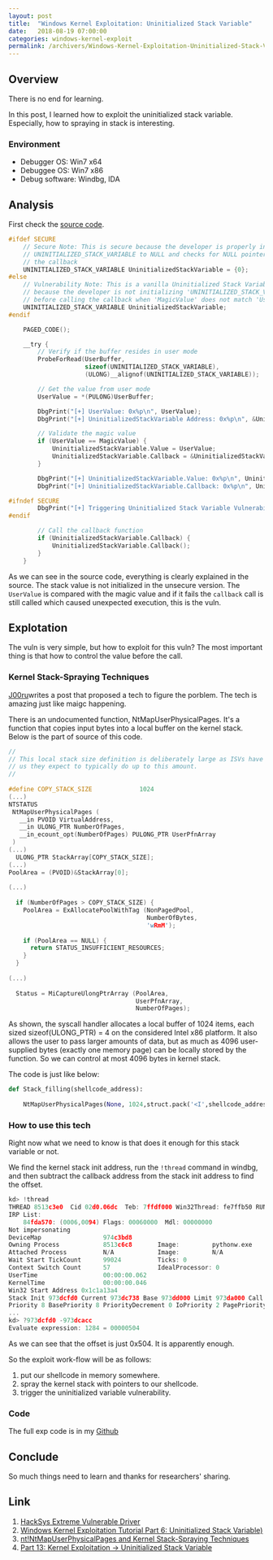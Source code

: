 ```yaml
---
layout: post
title:  "Windows Kernel Exploitation: Uninitialized Stack Variable"
date:   2018-08-19 07:00:00
categories: windows-kernel-exploit
permalink: /archivers/Windows-Kernel-Exploitation-Uninitialized-Stack-Variable
---
```

## Overview
There is no end for learning.

In this post, I learned how to exploit the uninitialized stack variable. Especially, how to spraying in stack is interesting.

### Environment
* Debugger OS: Win7 x64
* Debuggee OS: Win7 x86
* Debug software: Windbg, IDA

## Analysis
First check the [source code](https://github.com/hacksysteam/HackSysExtremeVulnerableDriver/blob/master/Driver/UninitializedStackVariable.c).
```C
#ifdef SECURE
    // Secure Note: This is secure because the developer is properly initializing
    // UNINITIALIZED_STACK_VARIABLE to NULL and checks for NULL pointer before calling
    // the callback
    UNINITIALIZED_STACK_VARIABLE UninitializedStackVariable = {0};
#else
    // Vulnerability Note: This is a vanilla Uninitialized Stack Variable vulnerability
    // because the developer is not initializing 'UNINITIALIZED_STACK_VARIABLE' structure
    // before calling the callback when 'MagicValue' does not match 'UserValue'
    UNINITIALIZED_STACK_VARIABLE UninitializedStackVariable;
#endif

    PAGED_CODE();

    __try {
        // Verify if the buffer resides in user mode
        ProbeForRead(UserBuffer,
                     sizeof(UNINITIALIZED_STACK_VARIABLE),
                     (ULONG)__alignof(UNINITIALIZED_STACK_VARIABLE));

        // Get the value from user mode
        UserValue = *(PULONG)UserBuffer;

        DbgPrint("[+] UserValue: 0x%p\n", UserValue);
        DbgPrint("[+] UninitializedStackVariable Address: 0x%p\n", &UninitializedStackVariable);

        // Validate the magic value
        if (UserValue == MagicValue) {
            UninitializedStackVariable.Value = UserValue;
            UninitializedStackVariable.Callback = &UninitializedStackVariableObjectCallback;
        }

        DbgPrint("[+] UninitializedStackVariable.Value: 0x%p\n", UninitializedStackVariable.Value);
        DbgPrint("[+] UninitializedStackVariable.Callback: 0x%p\n", UninitializedStackVariable.Callback);

#ifndef SECURE
        DbgPrint("[+] Triggering Uninitialized Stack Variable Vulnerability\n");
#endif

        // Call the callback function
        if (UninitializedStackVariable.Callback) {
            UninitializedStackVariable.Callback();
        }
    }
```
As we can see in the source code, everything is clearly explained in the source. The stack value is not initialized in the unsecure version. The `UserValue` is compared with the magic value and if it fails the `callback` call is still called which caused unexpected execution, this is the vuln.

## Explotation
The vuln is very simple, but how to exploit for this vuln? The most important thing is that how to control the value before the call.  
### Kernel Stack-Spraying Techniques
[J00ru](https://j00ru.vexillium.org/2011/05/windows-kernel-stack-spraying-techniques/)writes a post that proposed a tech to figure the porblem. The tech is amazing just like maigc happening.

There is an undocumented function, NtMapUserPhysicalPages. It's a function that copies input bytes into a local buffer on the kernel stack. Below is the part of source of this code.
```C
//
// This local stack size definition is deliberately large as ISVs have told
// us they expect to typically do up to this amount.
//
 
#define COPY_STACK_SIZE             1024
(...)
NTSTATUS
 NtMapUserPhysicalPages (
   __in PVOID VirtualAddress,
   __in ULONG_PTR NumberOfPages,
   __in_ecount_opt(NumberOfPages) PULONG_PTR UserPfnArray
 )
(...)
  ULONG_PTR StackArray[COPY_STACK_SIZE];
(...)
PoolArea = (PVOID)&StackArray[0];
 
(...)
 
  if (NumberOfPages > COPY_STACK_SIZE) {
    PoolArea = ExAllocatePoolWithTag (NonPagedPool,
                                      NumberOfBytes,
                                      'wRmM');
 
    if (PoolArea == NULL) {
      return STATUS_INSUFFICIENT_RESOURCES;
    }
  }
 
(...)
 
  Status = MiCaptureUlongPtrArray (PoolArea,
                                   UserPfnArray,
                                   NumberOfPages);
```
As shown, the syscall handler allocates a local buffer of 1024 items, each sized sizeof(ULONG_PTR) = 4 on the considered Intel x86 platform. It also allows the user to pass larger amounts of data, but as much as 4096 user-supplied bytes (exactly one memory page) can be locally stored by the function. So we can control at most 4096 bytes in kernel stack. 

The code is just like below:
```PYTHON
def Stack_filling(shellcode_address):
    
    NtMapUserPhysicalPages(None, 1024,struct.pack('<I',shellcode_address)*1024)
```

### How to use this tech
Right now what we need to know is that does it enough for this stack variable or not.

We find the kernel stack init address, run the `!thread` command in windbg, and then subtract the callback address from the stack init address to find the offset.
```C
kd> !thread
THREAD 8513c3e0  Cid 02d0.06dc  Teb: 7ffdf000 Win32Thread: fe7ffb50 RUNNING on processor 0
IRP List:
    84fda570: (0006,0094) Flags: 00060000  Mdl: 00000000
Not impersonating
DeviceMap                 974c3bd8
Owning Process            8513c6c8       Image:         pythonw.exe
Attached Process          N/A            Image:         N/A
Wait Start TickCount      99024          Ticks: 0
Context Switch Count      57             IdealProcessor: 0             
UserTime                  00:00:00.062
KernelTime                00:00:00.046
Win32 Start Address 0x1c1a13a4
Stack Init 973dcfd0 Current 973dc738 Base 973dd000 Limit 973da000 Call 00000000
Priority 8 BasePriority 8 PriorityDecrement 0 IoPriority 2 PagePriority 5
...
kd> ?973dcfd0 -973dcacc
Evaluate expression: 1284 = 00000504
```
As we can see that the offset is just 0x504. It is apparently enough.

So the exploit work-flow will be as follows: 

1. put our shellcode in memory somewhere.
2. spray the kernel stack with pointers to our shellcode.
3. trigger the uninitialized variable vulnerability.


### Code
The full exp code is in my [Github](https://github.com/ray-cp/windows-kernel-exploit/tree/master/HEVD/Uninitialized_Stack_Variable/Win7_x86)
## Conclude
So much things need to learn and thanks for researchers' sharing.
## Link
1. [HackSys Extreme Vulnerable Driver](https://github.com/hacksysteam/HackSysExtremeVulnerableDriver)
2. [Windows Kernel Exploitation Tutorial Part 6: Uninitialized Stack Variable)](https://rootkits.xyz/blog/2018/01/kernel-uninitialized-stack-variable/)
3. [nt!NtMapUserPhysicalPages and Kernel Stack-Spraying Techniques](https://j00ru.vexillium.org/2011/05/windows-kernel-stack-spraying-techniques/)
4. [Part 13: Kernel Exploitation -> Uninitialized Stack Variable](https://www.fuzzysecurity.com/tutorials/expDev/17.html)